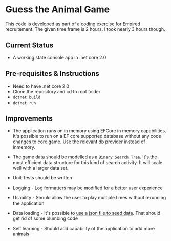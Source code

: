 ﻿# Guess the Animal Game
This code is developed as part of a coding exercise for Empired recruitement. The given time frame is 2 hours. I took nearly 3 hours though.

## Current Status
* A working state console app in .net core 2.0

## Pre-requisites & Instructions
* Need to have .net core 2.0
* Clone the repository and cd to root folder
* `dotnet build`
* `dotnet run`

## Improvements
* The application runs on in memory using EFCore in memory capabilities. 
It's possible to run on a EF core supported database without any code changes to core game. Use the relevant db provider instead of inmemory. 

* The game data should be modelled as a [`Binary Search Tree`](https://gist.github.com/aaronjwood/7e0fc962c5cd898b3181). It's the most efficient data structure for this kind of search activity. It will scale well with a larger data set. 

* Unit Tests should be written

* Logging - Log formatters may be modified for a better user experience

* Usability - Should allow the user to play multiple times without rerunning the application

* Data loading - It's possible to [use a json file to seed data](http://thedatafarm.com/uncategorized/seeding-ef-with-json-data/). That should get rid of some plumbing code

* Self learning - Should add capability of the application to add more animals 

